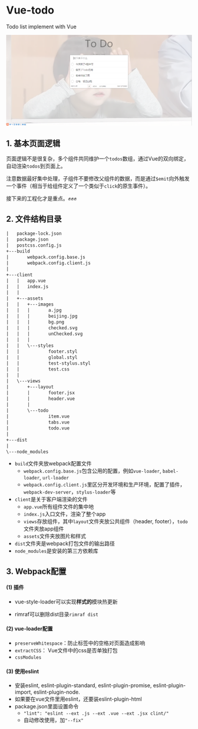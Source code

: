 # Vue-todo
Todo list implement with Vue

![](https://github.com/KimKeepLearning/Vue-todo/blob/master/overview.png)

## 1. 基本页面逻辑

页面逻辑不是很复杂，多个组件共同维护一个`todos`数组，通过Vue的双向绑定，自动渲染`todos`到页面上。

注意数据最好集中处理，子组件不要修改父组件的数据，而是通过`$emit`向外触发一个事件（相当于给组件定义了一个类似于`click`的原生事件）。

接下来的工程化才是重点。:fist_raised::fist_raised::fist_raised:

## 2. 文件结构目录

```
|   package-lock.json
|   package.json
|   postcss.config.js
+---build
|       webpack.config.base.js
|       webpack.config.client.js
|       
+---client
|   |   app.vue
|   |   index.js
|   |   
|   +---assets
|   |   +---images
|   |   |       a.jpg
|   |   |       beijing.jpg
|   |   |       bg.png
|   |   |       checked.svg
|   |   |       unChecked.svg
|   |   |       
|   |   \---styles
|   |           footer.styl
|   |           global.styl
|   |           test-stylus.styl
|   |           test.css
|   |           
|   \---views
|       +---layout
|       |       footer.jsx
|       |       header.vue
|       |       
|       \---todo
|               item.vue
|               tabs.vue
|               todo.vue
|               
+---dist
|                       
\---node_modules
```

- `build`文件夹放webpack配置文件
    - `webpack.config.base.js`包含公用的配置，例如`vue-loader`, `babel-loader`, `url-loader`
    - `webpack.config.client.js`里区分开发环境和生产环境，配置了插件，`webpack-dev-server`，`stylus-loader`等
- `client`是关于客户端渲染的文件
    - `app.vue`所有组件文件的集中地
    - `index.js`入口文件，渲染了整个app
    - `views`存放组件，其中`layout`文件夹放公共组件（header, footer），`todo`文件夹放app组件
    - `assets`文件夹放图片和样式
- `dist`文件夹是webpack打包文件的输出路径
- `node_modules`是安装的第三方依赖库

## 3. Webpack配置

#### (1) 插件

- vue-style-loader可以实现**样式的**模块热更新

- rimraf可以删除dist目录`rimraf dist`

#### (2) vue-loader配置

- `preserveWhitespace`：防止标签中的空格对页面造成影响
- `extractCSS`： Vue文件中的css是否单独打包
- `cssModules`

#### (3) 使用eslint

- 安装eslint, eslint-plugin-standard, eslint-plugin-promise, eslint-plugin-import, eslint-plugin-node.
- 如果要在vue文件里用eslint，还要装eslint-plugin-html
- package.json里面设置命令
    - `"lint": "eslint --ext .js --ext .vue --ext .jsx clint/"`
    - 自动修改使用，加`"--fix"`